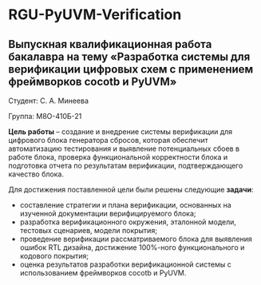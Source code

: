 # RGU-PyUVM-Verification

## Выпускная квалификационная работа бакалавра на тему «Разработка системы для верификации цифровых схем с применением фреймворков cocotb и PyUVM»

Студент: С. А. Минеева

Группа: М8О-410Б-21

**Цель работы** – создание и внедрение системы верификации для цифрового блока генератора сбросов, которая обеспечит автоматизацию тестирования и выявление потенциальных сбоев в работе блока, проверка функциональной корректности блока и подготовка отчета по результатам верификации, подтверждающего качество блока.

Для достижения поставленной цели были решены следующие **задачи**:
* составление стратегии и плана верификации, основанных на изученной документации верифицируемого блока;
* разработка верификационного окружения, эталонной модели, тестовых сценариев, модели покрытия;
* проведение верификации рассматриваемого блока для выявления ошибок RTL дизайна, достижение 100%-ного функционального и кодового покрытия;
* оценка результатов разработки верификационной системы с использованием фреймворков cocotb и PyUVM.
